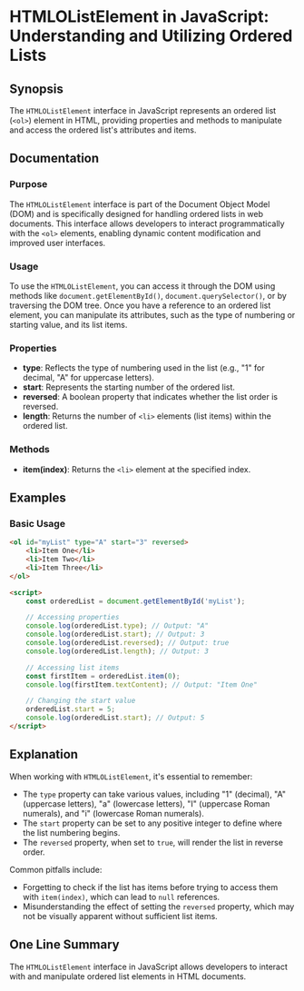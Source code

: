 <!--
Meta Description: # HTMLOListElement in JavaScript: Understanding and Utilizing Ordered Lists ## Synopsis The `HTMLOListElement` interface in JavaScript represents an o...
Meta Keywords: list, ordered, orderedlist, start, item
-->

# HTMLOListElement in JavaScript: Understanding and Utilizing Ordered Lists

## Synopsis
The `HTMLOListElement` interface in JavaScript represents an ordered list (`<ol>`) element in HTML, providing properties and methods to manipulate and access the ordered list's attributes and items.

## Documentation
### Purpose
The `HTMLOListElement` interface is part of the Document Object Model (DOM) and is specifically designed for handling ordered lists in web documents. This interface allows developers to interact programmatically with the `<ol>` elements, enabling dynamic content modification and improved user interfaces.

### Usage
To use the `HTMLOListElement`, you can access it through the DOM using methods like `document.getElementById()`, `document.querySelector()`, or by traversing the DOM tree. Once you have a reference to an ordered list element, you can manipulate its attributes, such as the type of numbering or starting value, and its list items.

### Properties
- **type**: Reflects the type of numbering used in the list (e.g., "1" for decimal, "A" for uppercase letters).
- **start**: Represents the starting number of the ordered list.
- **reversed**: A boolean property that indicates whether the list order is reversed.
- **length**: Returns the number of `<li>` elements (list items) within the ordered list.

### Methods
- **item(index)**: Returns the `<li>` element at the specified index.

## Examples

### Basic Usage
```html
<ol id="myList" type="A" start="3" reversed>
    <li>Item One</li>
    <li>Item Two</li>
    <li>Item Three</li>
</ol>

<script>
    const orderedList = document.getElementById('myList');

    // Accessing properties
    console.log(orderedList.type); // Output: "A"
    console.log(orderedList.start); // Output: 3
    console.log(orderedList.reversed); // Output: true
    console.log(orderedList.length); // Output: 3

    // Accessing list items
    const firstItem = orderedList.item(0);
    console.log(firstItem.textContent); // Output: "Item One"

    // Changing the start value
    orderedList.start = 5;
    console.log(orderedList.start); // Output: 5
</script>
```

## Explanation
When working with `HTMLOListElement`, it's essential to remember:
- The `type` property can take various values, including "1" (decimal), "A" (uppercase letters), "a" (lowercase letters), "I" (uppercase Roman numerals), and "i" (lowercase Roman numerals).
- The `start` property can be set to any positive integer to define where the list numbering begins.
- The `reversed` property, when set to `true`, will render the list in reverse order.

Common pitfalls include:
- Forgetting to check if the list has items before trying to access them with `item(index)`, which can lead to `null` references.
- Misunderstanding the effect of setting the `reversed` property, which may not be visually apparent without sufficient list items.

## One Line Summary
The `HTMLOListElement` interface in JavaScript allows developers to interact with and manipulate ordered list elements in HTML documents.